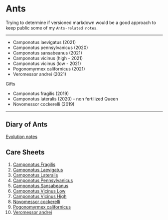 # Ants

Trying to determine if versioned markdown would be a good approach to keep public some of my `Ants-related notes`.

---

* Camponotus laevigatus (2021)
* Camponotus pennsylvanicus (2020)
* Camponotus sansabeanus (2021)
* Camponotus vicinus (high - 2021)
* Camponotus vicinus (low - 2021)
* Pogonomyrmex californicus (2021)
* Veromessor andrei (2021)

Gifts

* Camponotus fragilis (2019)
* Camponotus lateralis (2020) - non fertilized Queen
* Novomessor cockerelli (2019)

---

<!-- 

Internal Codes

DO NOT CHANGE ORDER.
Numbers based on tags.

1. Veromessor Andrei > Internal code: 30
2. Camponotus Sansabeanus > Internal code: 30
3. Camponotus Laevigatus > Internal code: 20
4. Camponotus Vicinus (high) > Internal code: 25
5. Camponotus Vicinus (low) > Internal code: 00
6. Novomessor Cockerelli > Internal code: 45
7 Camponotus Fragilis > Internal code: 00
8. Camponotus Lateralis > Internal code: 20
9. Camponotus Hyatti > Internal code: 15
10. Camponotus Semitestaceus > Internal code: 30
11. Camponotus USA-ca02 > Internal code: 30

Pogonomyrmex Californicus > Internal code: 25
Camponotus Pennsylvanicus > Internal code: 175
-->

## Diary of Ants
[Evolution notes](./diary.md)

## Care Sheets

1. [Camponotus Fragilis](./caresheets/camponotus-fragilis.md)
1. [Camponotus Laevigatus](./caresheets/camponotus-laevigatus.md)
1. [Camponotus Lateralis](./caresheets/camponotus-lateralis.md)
1. [Camponotus Pennsylvanicus](./caresheets/camponotus-pennsylvanicus.md)
1. [Camponotus Sansabeanus](./caresheets/camponotus-sansabeanus.md)
1. [Camponotus Vicinus Low](./caresheets/camponotus-vicinus-low.md)
1. [Camponotus Vicinus High](./caresheets/camponotus-vicinus-high.md)
1. [Novomessor cockerelli](./caresheets/novomessor-cockerelli.md)
1. [Pogonomyrmex californicus](./caresheets/pogonomyrmex-californicus.md)
1. [Veromessor andrei](./caresheets/veromessor-andrei.md)
